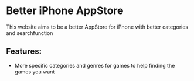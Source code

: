 # Better iPhone AppStore

This website aims to be a better AppStore for iPhone with better categories and searchfunction

## Features:

- More specific categories and genres for games to help finding the games you want
